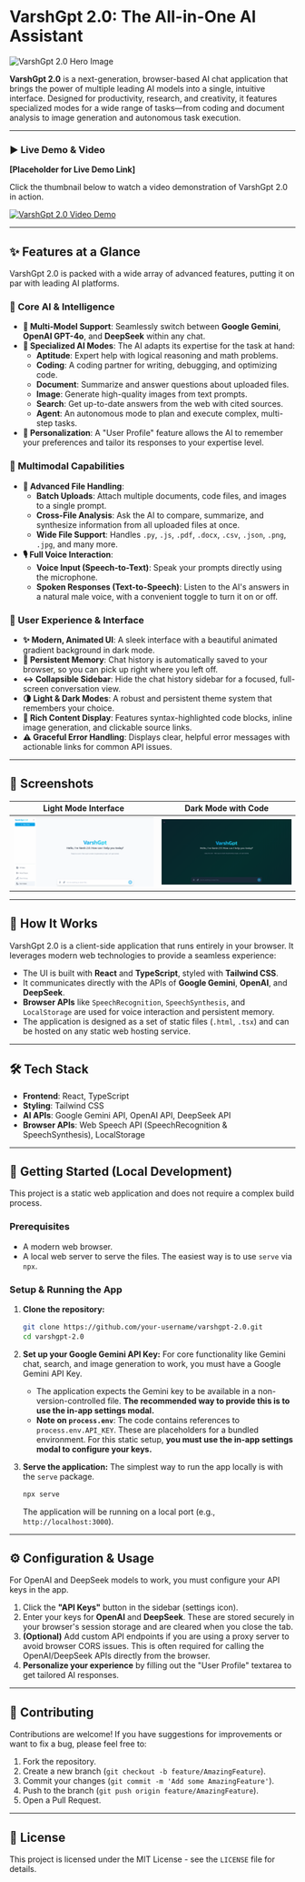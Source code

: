 
# VarshGpt 2.0: The All-in-One AI Assistant

![VarshGpt 2.0 Hero Image](https://placehold.co/1200x600/0f172a/38bdf8?text=VarshGpt%202.0)

**VarshGpt 2.0** is a next-generation, browser-based AI chat application that brings the power of multiple leading AI models into a single, intuitive interface. Designed for productivity, research, and creativity, it features specialized modes for a wide range of tasks—from coding and document analysis to image generation and autonomous task execution.

---

### ▶️ Live Demo & Video

**[Placeholder for Live Demo Link]**

Click the thumbnail below to watch a video demonstration of VarshGpt 2.0 in action.

[![VarshGpt 2.0 Video Demo](https://placehold.co/800x450/0f172a/38bdf8?text=Click%20to%20Play%20Demo)](https://github.com/VarsshanCoder/VarshGpt-2.0/blob/main/Demo/Screen%20Recording%202025-09-21%20193134.mp4)

---

## ✨ Features at a Glance

VarshGpt 2.0 is packed with a wide array of advanced features, putting it on par with leading AI platforms.

### 🧠 Core AI & Intelligence
*   **🤖 Multi-Model Support**: Seamlessly switch between **Google Gemini**, **OpenAI GPT-4o**, and **DeepSeek** within any chat.
*   **🎯 Specialized AI Modes**: The AI adapts its expertise for the task at hand:
    *   **Aptitude**: Expert help with logical reasoning and math problems.
    *   **Coding**: A coding partner for writing, debugging, and optimizing code.
    *   **Document**: Summarize and answer questions about uploaded files.
    *   **Image**: Generate high-quality images from text prompts.
    *   **Search**: Get up-to-date answers from the web with cited sources.
    *   **Agent**: An autonomous mode to plan and execute complex, multi-step tasks.
*   **👤 Personalization**: A "User Profile" feature allows the AI to remember your preferences and tailor its responses to your expertise level.

### 📂 Multimodal Capabilities
*   **📎 Advanced File Handling**:
    *   **Batch Uploads**: Attach multiple documents, code files, and images to a single prompt.
    *   **Cross-File Analysis**: Ask the AI to compare, summarize, and synthesize information from all uploaded files at once.
    *   **Wide File Support**: Handles `.py`, `.js`, `.pdf`, `.docx`, `.csv`, `.json`, `.png`, `.jpg`, and many more.
*   **🎙️ Full Voice Interaction**:
    *   **Voice Input (Speech-to-Text)**: Speak your prompts directly using the microphone.
    *   **Spoken Responses (Text-to-Speech)**: Listen to the AI's answers in a natural male voice, with a convenient toggle to turn it on or off.

### 🎨 User Experience & Interface
*   **✨ Modern, Animated UI**: A sleek interface with a beautiful animated gradient background in dark mode.
*   **💾 Persistent Memory**: Chat history is automatically saved to your browser, so you can pick up right where you left off.
*   **↔️ Collapsible Sidebar**: Hide the chat history sidebar for a focused, full-screen conversation view.
*   **🌗 Light & Dark Modes**: A robust and persistent theme system that remembers your choice.
*   **📝 Rich Content Display**: Features syntax-highlighted code blocks, inline image generation, and clickable source links.
*   **⚠️ Graceful Error Handling**: Displays clear, helpful error messages with actionable links for common API issues.

---

## 📸 Screenshots

| Light Mode Interface | Dark Mode with Code |
| :---: | :---: |
| ![Light Mode Screenshot](https://github.com/VarsshanCoder/VarshGpt-2.0/blob/main/Demo/Screenshot%202025-09-21%20193300.png) | ![Dark Mode Screenshot](https://github.com/VarsshanCoder/VarshGpt-2.0/blob/main/Demo/Screenshot%202025-09-21%20193225.png)

---

## 🧠 How It Works

VarshGpt 2.0 is a client-side application that runs entirely in your browser. It leverages modern web technologies to provide a seamless experience:
*   The UI is built with **React** and **TypeScript**, styled with **Tailwind CSS**.
*   It communicates directly with the APIs of **Google Gemini**, **OpenAI**, and **DeepSeek**.
*   **Browser APIs** like `SpeechRecognition`, `SpeechSynthesis`, and `LocalStorage` are used for voice interaction and persistent memory.
*   The application is designed as a set of static files (`.html`, `.tsx`) and can be hosted on any static web hosting service.

---

## 🛠️ Tech Stack

*   **Frontend**: React, TypeScript
*   **Styling**: Tailwind CSS
*   **AI APIs**: Google Gemini API, OpenAI API, DeepSeek API
*   **Browser APIs**: Web Speech API (SpeechRecognition & SpeechSynthesis), LocalStorage

---

## 🚀 Getting Started (Local Development)

This project is a static web application and does not require a complex build process.

### Prerequisites
*   A modern web browser.
*   A local web server to serve the files. The easiest way is to use `serve` via `npx`.

### Setup & Running the App

1.  **Clone the repository:**
    ```sh
    git clone https://github.com/your-username/varshgpt-2.0.git
    cd varshgpt-2.0
    ```

2.  **Set up your Google Gemini API Key:**
    For core functionality like Gemini chat, search, and image generation to work, you must have a Google Gemini API Key.
    *   The application expects the Gemini key to be available in a non-version-controlled file. **The recommended way to provide this is to use the in-app settings modal.**
    *   **Note on `process.env`**: The code contains references to `process.env.API_KEY`. These are placeholders for a bundled environment. For this static setup, **you must use the in-app settings modal to configure your keys.**

3.  **Serve the application:**
    The simplest way to run the app locally is with the `serve` package.
    ```sh
    npx serve
    ```
    The application will be running on a local port (e.g., `http://localhost:3000`).

---

## ⚙️ Configuration & Usage

For OpenAI and DeepSeek models to work, you must configure your API keys in the app.

1.  Click the **"API Keys"** button in the sidebar (settings icon).
2.  Enter your keys for **OpenAI** and **DeepSeek**. These are stored securely in your browser's session storage and are cleared when you close the tab.
3.  **(Optional)** Add custom API endpoints if you are using a proxy server to avoid browser CORS issues. This is often required for calling the OpenAI/DeepSeek APIs directly from the browser.
4.  **Personalize your experience** by filling out the "User Profile" textarea to get tailored AI responses.

---

## 🤝 Contributing

Contributions are welcome! If you have suggestions for improvements or want to fix a bug, please feel free to:
1.  Fork the repository.
2.  Create a new branch (`git checkout -b feature/AmazingFeature`).
3.  Commit your changes (`git commit -m 'Add some AmazingFeature'`).
4.  Push to the branch (`git push origin feature/AmazingFeature`).
5.  Open a Pull Request.

---

## 📜 License

This project is licensed under the MIT License - see the `LICENSE` file for details.
